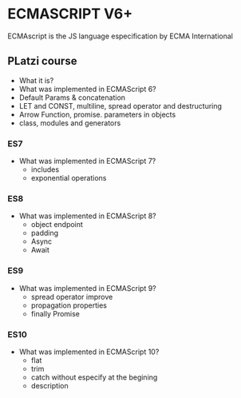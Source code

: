 # ECMASCRIPT V6+
ECMAscript is the JS language especification by ECMA International

## PLatzi course 
- What it is?
- What was implemented in ECMAScript 6?
- Default Params & concatenation
- LET and CONST, multiline, spread operator and destructuring
- Arrow Function, promise. parameters in objects
- class, modules and generators
### ES7
- What was implemented in ECMAScript 7?
    - includes
    - exponential operations 
### ES8
- What was implemented in ECMAScript 8?
    - object endpoint
    - padding 
    - Async
    - Await 
### ES9 
- What was implemented in ECMAScript 9?
    - spread operator improve
    - propagation properties
    - finally Promise
### ES10
- What was implemented in ECMAScript 10?
    - flat
    - trim
    - catch without especify at the begining 
    - description 


